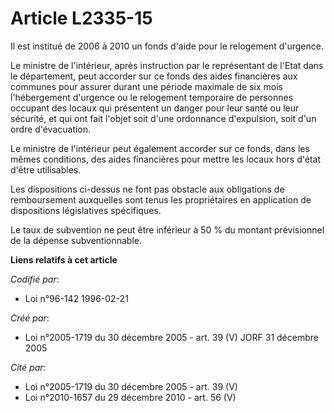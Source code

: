 # Article L2335-15

Il est institué de 2006 à 2010 un fonds d'aide pour le relogement d'urgence.

Le ministre de l'intérieur, après instruction par le représentant de l'Etat dans le département, peut accorder sur ce fonds
des aides financières aux communes pour assurer durant une période maximale de six mois l'hébergement d'urgence ou le
relogement temporaire de personnes occupant des locaux qui présentent un danger pour leur santé ou leur sécurité, et qui ont
fait l'objet soit d'une ordonnance d'expulsion, soit d'un ordre d'évacuation.

Le ministre de l'intérieur peut également accorder sur ce fonds, dans les mêmes conditions, des aides financières pour mettre
les locaux hors d'état d'être utilisables.

Les dispositions ci-dessus ne font pas obstacle aux obligations de remboursement auxquelles sont tenus les propriétaires en
application de dispositions législatives spécifiques.

Le taux de subvention ne peut être inférieur à 50 % du montant prévisionnel de la dépense subventionnable.

**Liens relatifs à cet article**

_Codifié par_:

  - Loi n°96-142 1996-02-21

_Créé par_:

  - Loi n°2005-1719 du 30 décembre 2005 - art. 39 (V) JORF 31 décembre 2005

_Cité par_:

  - Loi n°2005-1719 du 30 décembre 2005 - art. 39 (V)
  - Loi n°2010-1657 du 29 décembre 2010 - art. 56 (V)
